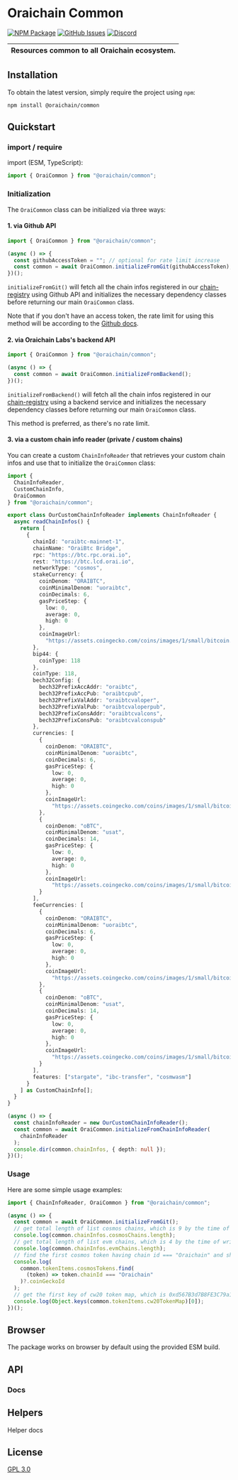 # Oraichain Common

[![NPM Package][common-npm-badge]][common-npm-link]
[![GitHub Issues][common-issues-badge]][common-issues-link]
[![Discord][discord-badge]][discord-link]

| Resources common to all Oraichain ecosystem. |
| -------------------------------------------- |

## Installation

To obtain the latest version, simply require the project using `npm`:

```shell
npm install @oraichain/common
```

## Quickstart

### import / require

import (ESM, TypeScript):

```ts
import { OraiCommon } from "@oraichain/common";
```

### Initialization

The `OraiCommon` class can be initialized via three ways:

#### 1. via Github API

```ts
import { OraiCommon } from "@oraichain/common";

(async () => {
  const githubAccessToken = ""; // optional for rate limit increase
  const common = await OraiCommon.initializeFromGit(githubAccessToken);
})();
```

`initializeFromGit()` will fetch all the chain infos registered in our [chain-registry](https://github.com/oraichain/oraichain-sdk/blob/master/chains) using Github API and initializes the necessary dependency classes before returning our main `OraiCommon` class.

Note that if you don't have an access token, the rate limit for using this method will be according to the [Github docs](https://docs.github.com/en/rest/using-the-rest-api/rate-limits-for-the-rest-api?apiVersion=2022-11-28#primary-rate-limit-for-unauthenticated-users).

#### 2. via Oraichain Labs's backend API

```ts
import { OraiCommon } from "@oraichain/common";

(async () => {
  const common = await OraiCommon.initializeFromBackend();
})();
```

`initializeFromBackend()` will fetch all the chain infos registered in our [chain-registry](https://github.com/oraichain/oraichain-sdk/blob/master/chains) using a backend service and initializes the necessary dependency classes before returning our main `OraiCommon` class.

This method is preferred, as there's no rate limit.

#### 3. via a custom chain info reader (private / custom chains)

You can create a custom `ChainInfoReader` that retrieves your custom chain infos and use that to initialize the `OraiCommon` class:

```ts
import {
  ChainInfoReader,
  CustomChainInfo,
  OraiCommon
} from "@oraichain/common";

export class OurCustomChainInfoReader implements ChainInfoReader {
  async readChainInfos() {
    return [
      {
        chainId: "oraibtc-mainnet-1",
        chainName: "OraiBtc Bridge",
        rpc: "https://btc.rpc.orai.io",
        rest: "https://btc.lcd.orai.io",
        networkType: "cosmos",
        stakeCurrency: {
          coinDenom: "ORAIBTC",
          coinMinimalDenom: "uoraibtc",
          coinDecimals: 6,
          gasPriceStep: {
            low: 0,
            average: 0,
            high: 0
          },
          coinImageUrl:
            "https://assets.coingecko.com/coins/images/1/small/bitcoin.png"
        },
        bip44: {
          coinType: 118
        },
        coinType: 118,
        bech32Config: {
          bech32PrefixAccAddr: "oraibtc",
          bech32PrefixAccPub: "oraibtcpub",
          bech32PrefixValAddr: "oraibtcvaloper",
          bech32PrefixValPub: "oraibtcvaloperpub",
          bech32PrefixConsAddr: "oraibtcvalcons",
          bech32PrefixConsPub: "oraibtcvalconspub"
        },
        currencies: [
          {
            coinDenom: "ORAIBTC",
            coinMinimalDenom: "uoraibtc",
            coinDecimals: 6,
            gasPriceStep: {
              low: 0,
              average: 0,
              high: 0
            },
            coinImageUrl:
              "https://assets.coingecko.com/coins/images/1/small/bitcoin.png"
          },
          {
            coinDenom: "oBTC",
            coinMinimalDenom: "usat",
            coinDecimals: 14,
            gasPriceStep: {
              low: 0,
              average: 0,
              high: 0
            },
            coinImageUrl:
              "https://assets.coingecko.com/coins/images/1/small/bitcoin.png"
          }
        ],
        feeCurrencies: [
          {
            coinDenom: "ORAIBTC",
            coinMinimalDenom: "uoraibtc",
            coinDecimals: 6,
            gasPriceStep: {
              low: 0,
              average: 0,
              high: 0
            },
            coinImageUrl:
              "https://assets.coingecko.com/coins/images/1/small/bitcoin.png"
          },
          {
            coinDenom: "oBTC",
            coinMinimalDenom: "usat",
            coinDecimals: 14,
            gasPriceStep: {
              low: 0,
              average: 0,
              high: 0
            },
            coinImageUrl:
              "https://assets.coingecko.com/coins/images/1/small/bitcoin.png"
          }
        ],
        features: ["stargate", "ibc-transfer", "cosmwasm"]
      }
    ] as CustomChainInfo[];
  }
}

(async () => {
  const chainInfoReader = new OurCustomChainInfoReader();
  const common = await OraiCommon.initializeFromChainInfoReader(
    chainInfoReader
  );
  console.dir(common.chainInfos, { depth: null });
})();
```

### Usage

Here are some simple usage examples:

```ts
import { ChainInfoReader, OraiCommon } from "@oraichain/common";

(async () => {
  const common = await OraiCommon.initializeFromGit();
  // get total length of list cosmos chains, which is 9 by the time of writing this docs
  console.log(common.chainInfos.cosmosChains.length);
  // get total length of list evm chains, which is 4 by the time of writing this docs
  console.log(common.chainInfos.evmChains.length);
  // find the first cosmos token having chain id === "Oraichain" and show its coingeckoId, which is oraichain-token
  console.log(
    common.tokenItems.cosmosTokens.find(
      (token) => token.chainId === "Oraichain"
    )?.coinGeckoId
  );
  // get the first key of cw20 token map, which is 0xd567B3d7B8FE3C79a1AD8dA978812cfC4Fa05e75
  console.log(Object.keys(common.tokenItems.cw20TokenMap)[0]);
})();
```

## Browser

The package works on browser by default using the provided ESM build.

## API

### Docs

<!-- Generated TypeDoc API [Documentation](./docs/README.md) -->

## Helpers

Helper docs

## License

[GPL 3.0](https://www.gnu.org/licenses/gpl-3.0.en.html)

[discord-badge]: https://img.shields.io/static/v1?logo=discord&label=discord&message=Join&color=blue
[discord-link]: https://discord.gg/oraichain
[common-npm-badge]: https://img.shields.io/npm/v/@oraichain/common.svg
[common-npm-link]: https://www.npmjs.com/package/@oraichain/common
[common-issues-badge]: https://img.shields.io/github/issues/oraichain/oraichain-sdk/package:%20common?label=issues
[common-issues-link]: https://github.com/oraichain/oraichain-sdk/issues?q=is%3Aopen+is%3Aissue+label%3A"package%3A+common"
